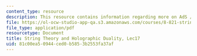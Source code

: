 ```yaml
---
content_type: resource
description: This resource contains information regarding more on AdS / CFT duality.
file: https://ol-ocw-studio-app-qa.s3.amazonaws.com/courses/8-821-string-theory-and-holographic-duality-fall-2014/81c00ea50944ced0b5853b2553fa37af_MIT8_821S15_Lec17.pdf
file_type: application/pdf
resourcetype: Document
title: String Theory and Holographic Duality, Lec17
uid: 81c00ea5-0944-ced0-b585-3b2553fa37af
---
```

